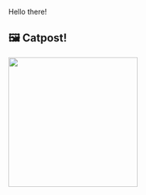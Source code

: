 Hello there!



## 🖼️ Catpost!

<sub>
    <img src="https://cdn2.thecatapi.com/images/cdp.jpg" height="256">
</sub>

